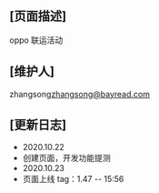 ## [页面描述]
oppo 联运活动
## [维护人]
zhangsong<zhangsong@bayread.com>
## [更新日志]
- 2020.10.22
 - 创建页面，开发功能提测
- 2020.10.23
 - 页面上线  tag：1.47 -- 15:56
